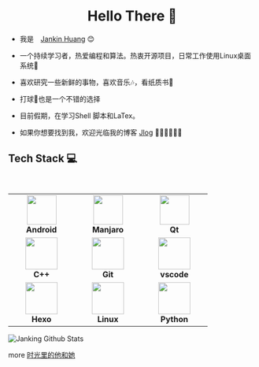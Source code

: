 <h1 align="center"> Hello There 👋 </h1>


* 我是　[Jankin Huang](https://jankinghuang.github.io) :blush:
* 一个持续学习者，热爱编程和算法。热衷开源项目，日常工作使用Linux桌面系统🤔
* 喜欢研究一些新鲜的事物，喜欢音乐🎶，看纸质书📖
* 打球🏀也是一个不错的选择

* 目前假期，在学习Shell 脚本和LaTex。
  

* 如果你想要找到我，欢迎光临我的博客 [Jlog](https://jankinghuang.github.io/) 🎊🎊🎊🎊🎊🎊


## Tech Stack :computer:

<br>
<table>
<tbody>
 <tr>
<td align="center" width="20%">
<div>
<img style="display:block;" height=60px src="https://developer.android.com/studio/images/studio-icon.svg?hl=zh-cn"> 
</div>
<span><b><center>Android</center></b></span> 
</td>

<td align="center" width="20%">
<div>
<img height=60px src="https://manjaro.org/img/logo.svg"> 
</div>
<span><b><center>Manjaro</center></b></span> 
</td>

<td align="center" width="20%">
<div>
<img height=60px src="https://avatars.githubusercontent.com/u/159455?s=200&v=4"> 
</div>
<span><b><center>Qt</center></b></span> 
</td>
</tr>

<tr>
<td align="center" width="20%">
<div>
<img height=65px src="https://isocpp.org/assets/images/cpp_logo.png"> 
</div>
<span><b><center>C++</center></b></span> 
</td>

<td align="center" width="20%">
<div>
<img height=65px src="https://git-scm.com/images/logos/downloads/Git-Logo-2Color.png"> 
</div>
<span><b><center>Git</center></b></span> 
</td>

<td align="center" width="20%">
<div>
<img height=65px src="https://ohmyz.sh/img/plugin-logos/logo-vscode.png"> 
</div>
<span><b><center>vscode</center></b></span> 
</td>
</tr>

<tr>
<td align="center" width="20%">
<div>
<img height=65px src="https://z5gxqa.bn.files.1drv.com/y4mdziN9lf3UshuqMRTHHIIpQFjEUY_ZTWff8osWpaJ55-ylIuA90tGR-YwOP5FJ6RFriMNYdg1rHlRVuZRxyjmK0Wy5E-XWAP4H7XnrhDT2r3RmdOnp3OBuThVToUGAn_ulG8ELaBUwZnTEHDnbs91TVrxx9KCBNOGX08KH6-0sqZY5naVCXBwqwsG-nM4PC2h67i1SUUG6feRy5HC_4nEZg?width=512&height=512&cropmode=none"> 
</div>
<span><b><center>Hexo</center></b></span> 
</td>

<td align="center" width="20%">
<div>
<img height=65px src="https://upload.wikimedia.org/wikipedia/commons/a/af/Tux.png"> 
</div>
<span><b><center>Linux </center></b></span> 
</td>



<td align="center" width="20%">
<div>
<img height=65px src="https://ohmyz.sh/img/plugin-logos/logo-python.svg"> 
</div>
<span><b><center>Python</center></b></span> 
</td>
</tr>


</tbody>
</table>


![Janking Github Stats](https://github-readme-stats.vercel.app/api?username=JankingHuang&show_icons=true_color=fff&icon_color=0000FF&text_color=000000&bg_color=ffffff)

 more [时光里的他和她](https://jankinghuang.github.io/about/)

